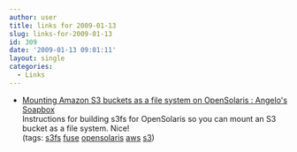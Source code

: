 ```yaml
---
author: user
title: links for 2009-01-13
slug: links-for-2009-01-13
id: 309
date: '2009-01-13 09:01:11'
layout: single
categories:
  - Links
---
```


*   [Mounting Amazon S3 buckets as a file system on OpenSolaris : Angelo's Soapbox](http://blogs.sun.com/angelo/entry/mounting_amazon_s3_buckets_as)  
    Instructions for building s3fs for OpenSolaris so you can mount an S3 bucket as a file system. Nice!  
    (tags: [s3fs](http://delicious.com/superpat/s3fs) [fuse](http://delicious.com/superpat/fuse) [opensolaris](http://delicious.com/superpat/opensolaris) [aws](http://delicious.com/superpat/aws) [s3](http://delicious.com/superpat/s3))  
